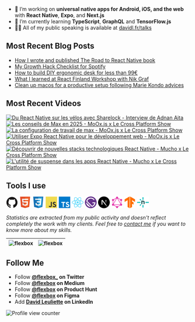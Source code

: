- 🔭 I’m working on **universal native apps for Android, iOS, and the web** with **React Native**, **Expo**, and **Next.js**
- 🌱 I’m currently learning **TypeScript**, **GraphQL** and **TensorFlow.js**
- 👨‍💻 All of my public speaking is available at [davidl.fr/talks](https://davidl.fr/talks)

## Most Recent Blog Posts

<!-- MEDIUM:START -->
- [How I wrote and published The Road to React Native book](https://flexbox.medium.com/how-i-wrote-and-published-the-road-to-react-native-book-7ca80fa2fd88?source=rss-cc5b33b54088------2)
- [My Growth Hack Checklist for Spotify](https://flexbox.medium.com/how-i-got-more-than-4000-followers-on-spotify-ae4bcb6d6e73?source=rss-cc5b33b54088------2)
- [How to build DIY ergonomic desk for less than 99€](https://flexbox.medium.com/how-to-build-diy-ergonomic-desk-for-less-than-99-82fa51a0d98e?source=rss-cc5b33b54088------2)
- [What I learned at React Finland Workshop with Nik Graf](https://medium.com/react-finland/what-i-learned-at-react-finland-workshop-with-nik-graf-99c37dc1d8c1?source=rss-cc5b33b54088------2)
- [Clean up macos for a productive setup following Marie Kondo advices](https://blog.usejournal.com/kondo-your-mac-b2443f2ebc2f?source=rss-cc5b33b54088------2)
<!-- MEDIUM:END -->

## Most Recent Videos

<!-- BEGIN YOUTUBE-CARDS -->
[![Du React Native sur les vélos avec Sharelock - Interview de Adnan Aita](https://ytcards.demolab.com/?id=H_lM_TU39tY&title=Du+React+Native+sur+les+v%C3%A9los+avec+Sharelock+-+Interview+de+Adnan+Aita&lang=en&timestamp=1746054854&background_color=%230d1117&title_color=%23ffffff&stats_color=%23dedede&max_title_lines=1&width=250&border_radius=5 "Du React Native sur les vélos avec Sharelock - Interview de Adnan Aita")](https://www.youtube.com/watch?v=H_lM_TU39tY)
[![Les conseils de Max en 2025 - MoOx.js x Le Cross Platform Show](https://ytcards.demolab.com/?id=qEN6ijJPoZQ&title=Les+conseils+de+Max+en+2025+-+MoOx.js+x+Le+Cross+Platform+Show&lang=en&timestamp=1745935276&background_color=%230d1117&title_color=%23ffffff&stats_color=%23dedede&max_title_lines=1&width=250&border_radius=5 "Les conseils de Max en 2025 - MoOx.js x Le Cross Platform Show")](https://www.youtube.com/watch?v=qEN6ijJPoZQ)
[![La configuration de travail de max - MoOx.js x Le Cross Platform Show](https://ytcards.demolab.com/?id=Vs_bc3rsM0Y&title=La+configuration+de+travail+de+max+-+MoOx.js+x+Le+Cross+Platform+Show&lang=en&timestamp=1745762443&background_color=%230d1117&title_color=%23ffffff&stats_color=%23dedede&max_title_lines=1&width=250&border_radius=5 "La configuration de travail de max - MoOx.js x Le Cross Platform Show")](https://www.youtube.com/watch?v=Vs_bc3rsM0Y)
[![Utiliser Expo React Native pour le développement web - MoOx.js x Le Cross Platform Show](https://ytcards.demolab.com/?id=9xTdSSbbQqc&title=Utiliser+Expo+React+Native+pour+le+de%CC%81veloppement+web+-+MoOx.js+x+Le+Cross+Platform+Show&lang=en&timestamp=1745586017&background_color=%230d1117&title_color=%23ffffff&stats_color=%23dedede&max_title_lines=1&width=250&border_radius=5 "Utiliser Expo React Native pour le développement web - MoOx.js x Le Cross Platform Show")](https://www.youtube.com/watch?v=9xTdSSbbQqc)
[![Découvrir de nouvelles stacks technologiques React Native - Mucho x Le Cross Platform Show](https://ytcards.demolab.com/?id=w2rFRhbodj8&title=De%CC%81couvrir+de+nouvelles+stacks+technologiques+React+Native+-+Mucho+x+Le+Cross+Platform+Show&lang=en&timestamp=1745413309&background_color=%230d1117&title_color=%23ffffff&stats_color=%23dedede&max_title_lines=1&width=250&border_radius=5 "Découvrir de nouvelles stacks technologiques React Native - Mucho x Le Cross Platform Show")](https://www.youtube.com/watch?v=w2rFRhbodj8)
[![L'utilité de suspense dans les apps React Native - Mucho x Le Cross Platform Show](https://ytcards.demolab.com/?id=kyHZr_sU6Kk&title=L%27utilit%C3%A9+de+suspense+dans+les+apps+React+Native+-+Mucho+x+Le+Cross+Platform+Show&lang=en&timestamp=1745235042&background_color=%230d1117&title_color=%23ffffff&stats_color=%23dedede&max_title_lines=1&width=250&border_radius=5 "L'utilité de suspense dans les apps React Native - Mucho x Le Cross Platform Show")](https://www.youtube.com/watch?v=kyHZr_sU6Kk)
<!-- END YOUTUBE-CARDS -->

## Tools I use

<p align="left">
  <img src="https://raw.githubusercontent.com/devicons/devicon/master/icons/github/github-original.svg" alt="git" width="32" height="32"/>
  <img src="https://raw.githubusercontent.com/devicons/devicon/master/icons/html5/html5-original.svg" alt="html5" width="32" height="32"/>
  <img src="https://raw.githubusercontent.com/devicons/devicon/master/icons/css3/css3-original.svg" alt="css3" width="32" height="32"/>

  <img src="https://raw.githubusercontent.com/devicons/devicon/master/icons/javascript/javascript-original.svg" alt="javascript" width="32" height="32"/>
  <img src="https://raw.githubusercontent.com/devicons/devicon/master/icons/typescript/typescript-original.svg" alt="typescript" width="32" height="32"/>
  <img src="https://raw.githubusercontent.com/devicons/devicon/master/icons/react/react-original.svg" alt="react" width="32" height="32"/>
  <img src="https://raw.githubusercontent.com/devicons/devicon/master/icons/gatsby/gatsby-original.svg" alt="gatsby" width="32" height="32"/>
  <img src="https://raw.githubusercontent.com/devicons/devicon/master/icons/nextjs/nextjs-original.svg" alt="nextjs" width="32" height="32"/>
  <img src="https://raw.githubusercontent.com/devicons/devicon/master/icons/graphql/graphql-plain.svg" alt="graphql" width="32" height="32"/>
  <img src="https://raw.githubusercontent.com/devicons/devicon/master/icons/tensorflow/tensorflow-original.svg" alt="tensorflow" width="32" height="32"/>
  <img src="https://raw.githubusercontent.com/devicons/devicon/master/icons/netlify/netlify-original.svg" alt="netlify" width="32" height="32"/>

</p>

<em>Statistics are extracted from my public activity and doesn't reflect completely the work with my clients.</em>
<em>Feel free to <a href="https://davidl.fr/onboading" target="_blank">contact me</a> if you want to know more about my skills.</em>

| <img src="https://github-readme-stats.vercel.app/api?username=flexbox&show_icons=true&theme=buefy" alt="flexbox" />  | <img src="https://github-readme-stats.vercel.app/api/top-langs/?username=flexbox&layout=compact&hide=html&theme=buefy" alt="flexbox" /> |
| ------------- | ------------- |

## Follow Me

- Follow **<a href="https://twitter.com/intent/follow?screen_name=flexbox_">@flexbox_</a> on Twitter**
- Follow **<a href="https://medium.com/@flexbox">@flexbox</a> on Medium**
- Follow **<a href="https://www.producthunt.com/@flexbox">@flexbox</a> on Product Hunt**
- Follow **<a href="https://www.figma.com/@flexbox">@flexbox</a> on Figma**
- Add **<a href="https://www.linkedin.com/in/david-leuliette">David Leuliette</a> on LinkedIn**

![Profile view counter](https://komarev.com/ghpvc/?username=flexbox)
